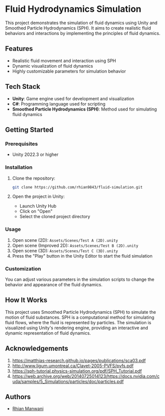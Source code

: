 # Fluid Hydrodynamics Simulation

This project demonstrates the simulation of fluid dynamics using Unity and Smoothed Particle Hydrodynamics (SPH). It aims to create realistic fluid behaviors and interactions by implementing the principles of fluid dynamics.

## Features

- Realistic fluid movement and interaction using SPH
- Dynamic visualization of fluid dynamics
- Highly customizable parameters for simulation behavior

## Tech Stack

- **Unity**: Game engine used for development and visualization
- **C#**: Programming language used for scripting
- **Smoothed Particle Hydrodynamics (SPH)**: Method used for simulating fluid dynamics

## Getting Started

### Prerequisites

- Unity 2022.3 or higher

### Installation

1. Clone the repository:
    ```bash
    git clone https://github.com/rhian9843/fluid-simulation.git
    ```

2. Open the project in Unity:
    - Launch Unity Hub
    - Click on "Open"
    - Select the cloned project directory

### Usage

1. Open scene (2D): `Assets/Scenes/Test A (2D).unity`
2. Open scene (Improved 2D): `Assets/Scenes/Test B (2D).unity`
3. Open scene (3D): `Assets/Scenes/Test C (3D).unity`
4. Press the "Play" button in the Unity Editor to start the fluid simulation

### Customization

You can adjust various parameters in the simulation scripts to change the behavior and appearance of the fluid dynamics.

## How It Works

This project uses Smoothed Particle Hydrodynamics (SPH) to simulate the motion of fluid substances. SPH is a computational method for simulating fluid flows, where the fluid is represented by particles. The simulation is visualized using Unity's rendering engine, providing an interactive and dynamic representation of fluid dynamics.






## Acknowledgements

1) https://matthias-research.github.io/pages/publications/sca03.pdf
2) http://www.ligum.umontreal.ca/Clavet-2005-PVFS/pvfs.pdf
3) https://sph-tutorial.physics-simulation.org/pdf/SPH_Tutorial.pdf
4) https://web.archive.org/web/20140725014123/https://docs.nvidia.com/cuda/samples/5_Simulations/particles/doc/particles.pdf


## Authors

- [Rhian Manwani](https://www.linkedin.com/in/rhianmanwani/)

